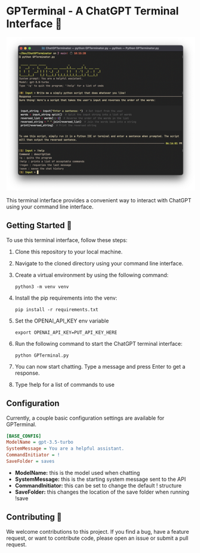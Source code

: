 # GPTerminal - A ChatGPT Terminal Interface :robot:

![Screenshot of GPTerminal](./imgs/example.png)

This terminal interface provides a convenient way to interact with ChatGPT using your command line interface.

## Getting Started :rocket:

To use this terminal interface, follow these steps:

1. Clone this repository to your local machine.
2. Navigate to the cloned directory using your command line interface.
3. Create a virtual environment by using the following command:

   ```
   python3 -m venv venv
   ```

4. Install the pip requirements into the venv:

   ```
   pip install -r requirements.txt
   ```

5. Set the OPENAI_API_KEY env variable

   ```
   export OPENAI_API_KEY=PUT_API_KEY_HERE
   ```

6. Run the following command to start the ChatGPT terminal interface:

   ```
   python GPTerminal.py
   ```

7. You can now start chatting. Type a message and press Enter to get a response.

8. Type !help for a list of commands to use


## Configuration

Currently, a couple basic configuration settings are available for GPTerminal.

   ```ini
   [BASE_CONFIG]
   ModelName = gpt-3.5-turbo
   SystemMessage = You are a helpful assistant.
   CommandInitiator = !
   SaveFolder = saves
   ```

- **ModelName:** this is the model used when chatting
- **SystemMessage:** this is the starting system message sent to the API
- **CommandInitiator:** this can be set to change the default !<cmd> structure
- **SaveFolder:** this changes the location of the save folder when running !save

## Contributing :raised_hands:

We welcome contributions to this project. If you find a bug, have a feature request, or want to contribute code, please open an issue or submit a pull request.
